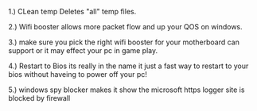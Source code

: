 1.) CLean temp Deletes "all" temp files.

2.) Wifi booster allows  more packet flow and up your QOS on windows.

3.) make sure you pick the right wifi booster for your motherboard can support or it may effect your pc in game play.

4.) Restart to Bios its really in the name it just a fast way to restart to your bios without haveing to power off your pc!

5.) windows spy blocker makes it show the microsoft https logger site is blocked by firewall
